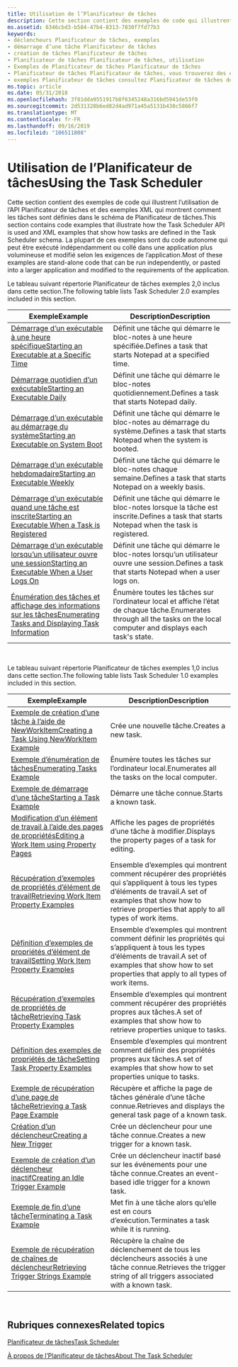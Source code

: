 ```yaml
---
title: Utilisation de l’Planificateur de tâches
description: Cette section contient des exemples de code qui illustrent l’utilisation de l’API Planificateur de tâches et des exemples XML qui montrent comment les tâches sont définies dans le schéma de Planificateur de tâches.
ms.assetid: 6346cbd3-b584-47b4-8313-7830f7fd77b3
keywords:
- déclencheurs Planificateur de tâches, exemples
- démarrage d’une tâche Planificateur de tâches
- création de tâches Planificateur de tâches
- Planificateur de tâches Planificateur de tâches, utilisation
- Exemples de Planificateur de tâches Planificateur de tâches
- Planificateur de tâches Planificateur de tâches, vous trouverez des exemples Planificateur de tâches Planificateur de tâches
- exemples Planificateur de tâches consultez Planificateur de tâches des exemples Planificateur de tâches
ms.topic: article
ms.date: 05/31/2018
ms.openlocfilehash: 3f81dda9551917b8f6345248a316bd5941de53f0
ms.sourcegitcommit: 2d531328b6ed82d4ad971a45a5131b430c5866f7
ms.translationtype: MT
ms.contentlocale: fr-FR
ms.lasthandoff: 09/16/2019
ms.locfileid: "106511808"
---
```

# <a name="using-the-task-scheduler"></a><span data-ttu-id="8fbae-110">Utilisation de l’Planificateur de tâches</span><span class="sxs-lookup"><span data-stu-id="8fbae-110">Using the Task Scheduler</span></span>

<span data-ttu-id="8fbae-111">Cette section contient des exemples de code qui illustrent l’utilisation de l’API Planificateur de tâches et des exemples XML qui montrent comment les tâches sont définies dans le schéma de Planificateur de tâches.</span><span class="sxs-lookup"><span data-stu-id="8fbae-111">This section contains code examples that illustrate how the Task Scheduler API is used and XML examples that show how tasks are defined in the Task Scheduler schema.</span></span> <span data-ttu-id="8fbae-112">La plupart de ces exemples sont du code autonome qui peut être exécuté indépendamment ou collé dans une application plus volumineuse et modifié selon les exigences de l’application.</span><span class="sxs-lookup"><span data-stu-id="8fbae-112">Most of these examples are stand-alone code that can be run independently, or pasted into a larger application and modified to the requirements of the application.</span></span>

<span data-ttu-id="8fbae-113">Le tableau suivant répertorie Planificateur de tâches exemples 2,0 inclus dans cette section.</span><span class="sxs-lookup"><span data-stu-id="8fbae-113">The following table lists Task Scheduler 2.0 examples included in this section.</span></span>



| <span data-ttu-id="8fbae-114">Exemple</span><span class="sxs-lookup"><span data-stu-id="8fbae-114">Example</span></span>                                                                                                    | <span data-ttu-id="8fbae-115">Description</span><span class="sxs-lookup"><span data-stu-id="8fbae-115">Description</span></span>                                                                            |
|------------------------------------------------------------------------------------------------------------|----------------------------------------------------------------------------------------|
| [<span data-ttu-id="8fbae-116">Démarrage d’un exécutable à une heure spécifique</span><span class="sxs-lookup"><span data-stu-id="8fbae-116">Starting an Executable at a Specific Time</span></span>](starting-an-executable-at-a-spcific-time.md)                  | <span data-ttu-id="8fbae-117">Définit une tâche qui démarre le bloc-notes à une heure spécifiée.</span><span class="sxs-lookup"><span data-stu-id="8fbae-117">Defines a task that starts Notepad at a specified time.</span></span>                                |
| [<span data-ttu-id="8fbae-118">Démarrage quotidien d’un exécutable</span><span class="sxs-lookup"><span data-stu-id="8fbae-118">Starting an Executable Daily</span></span>](starting-an-executable-daily.md)                                           | <span data-ttu-id="8fbae-119">Définit une tâche qui démarre le bloc-notes quotidiennement.</span><span class="sxs-lookup"><span data-stu-id="8fbae-119">Defines a task that starts Notepad daily.</span></span>                                              |
| [<span data-ttu-id="8fbae-120">Démarrage d’un exécutable au démarrage du système</span><span class="sxs-lookup"><span data-stu-id="8fbae-120">Starting an Executable on System Boot</span></span>](starting-an-executable-on-system-boot.md)                         | <span data-ttu-id="8fbae-121">Définit une tâche qui démarre le bloc-notes au démarrage du système.</span><span class="sxs-lookup"><span data-stu-id="8fbae-121">Defines a task that starts Notepad when the system is booted.</span></span>                          |
| [<span data-ttu-id="8fbae-122">Démarrage d’un exécutable hebdomadaire</span><span class="sxs-lookup"><span data-stu-id="8fbae-122">Starting an Executable Weekly</span></span>](starting-an-executable-weekly.md)                                         | <span data-ttu-id="8fbae-123">Définit une tâche qui démarre le bloc-notes chaque semaine.</span><span class="sxs-lookup"><span data-stu-id="8fbae-123">Defines a task that starts Notepad on a weekly basis.</span></span>                                  |
| [<span data-ttu-id="8fbae-124">Démarrage d’un exécutable quand une tâche est inscrite</span><span class="sxs-lookup"><span data-stu-id="8fbae-124">Starting an Executable When a Task is Registered</span></span>](starting-an-executable-when-a-task-is-registered.md)   | <span data-ttu-id="8fbae-125">Définit une tâche qui démarre le bloc-notes lorsque la tâche est inscrite.</span><span class="sxs-lookup"><span data-stu-id="8fbae-125">Defines a task that starts Notepad when the task is registered.</span></span>                        |
| [<span data-ttu-id="8fbae-126">Démarrage d’un exécutable lorsqu’un utilisateur ouvre une session</span><span class="sxs-lookup"><span data-stu-id="8fbae-126">Starting an Executable When a User Logs On</span></span>](starting-an-executable-when-a-user-logs-on.md)               | <span data-ttu-id="8fbae-127">Définit une tâche qui démarre le bloc-notes lorsqu’un utilisateur ouvre une session.</span><span class="sxs-lookup"><span data-stu-id="8fbae-127">Defines a task that starts Notepad when a user logs on.</span></span>                                |
| [<span data-ttu-id="8fbae-128">Énumération des tâches et affichage des informations sur les tâches</span><span class="sxs-lookup"><span data-stu-id="8fbae-128">Enumerating Tasks and Displaying Task Information</span></span>](enumerating-tasks-and-displaying-task-information.md) | <span data-ttu-id="8fbae-129">Énumère toutes les tâches sur l’ordinateur local et affiche l’état de chaque tâche.</span><span class="sxs-lookup"><span data-stu-id="8fbae-129">Enumerates through all the tasks on the local computer and displays each task's state.</span></span> |



 

<span data-ttu-id="8fbae-130">Le tableau suivant répertorie Planificateur de tâches exemples 1,0 inclus dans cette section.</span><span class="sxs-lookup"><span data-stu-id="8fbae-130">The following table lists Task Scheduler 1.0 examples included in this section.</span></span> 

| <span data-ttu-id="8fbae-131">Exemple</span><span class="sxs-lookup"><span data-stu-id="8fbae-131">Example</span></span>                                                                                    | <span data-ttu-id="8fbae-132">Description</span><span class="sxs-lookup"><span data-stu-id="8fbae-132">Description</span></span>                                                                                   |
|--------------------------------------------------------------------------------------------|-----------------------------------------------------------------------------------------------|
| [<span data-ttu-id="8fbae-133">Exemple de création d’une tâche à l’aide de NewWorkItem</span><span class="sxs-lookup"><span data-stu-id="8fbae-133">Creating a Task Using NewWorkItem Example</span></span>](creating-a-task-using-newworkitem-example.md) | <span data-ttu-id="8fbae-134">Crée une nouvelle tâche.</span><span class="sxs-lookup"><span data-stu-id="8fbae-134">Creates a new task.</span></span>                                                                           |
| [<span data-ttu-id="8fbae-135">Exemple d’énumération de tâches</span><span class="sxs-lookup"><span data-stu-id="8fbae-135">Enumerating Tasks Example</span></span>](enumerating-tasks-example.md)                                 | <span data-ttu-id="8fbae-136">Énumère toutes les tâches sur l’ordinateur local.</span><span class="sxs-lookup"><span data-stu-id="8fbae-136">Enumerates all the tasks on the local computer.</span></span>                                               |
| [<span data-ttu-id="8fbae-137">Exemple de démarrage d’une tâche</span><span class="sxs-lookup"><span data-stu-id="8fbae-137">Starting a Task Example</span></span>](starting-a-task-example.md)                                     | <span data-ttu-id="8fbae-138">Démarre une tâche connue.</span><span class="sxs-lookup"><span data-stu-id="8fbae-138">Starts a known task.</span></span>                                                                          |
| [<span data-ttu-id="8fbae-139">Modification d’un élément de travail à l’aide des pages de propriétés</span><span class="sxs-lookup"><span data-stu-id="8fbae-139">Editing a Work Item using Property Pages</span></span>](editing-a-work-item-using-property-pages.md)   | <span data-ttu-id="8fbae-140">Affiche les pages de propriétés d’une tâche à modifier.</span><span class="sxs-lookup"><span data-stu-id="8fbae-140">Displays the property pages of a task for editing.</span></span>                                            |
| [<span data-ttu-id="8fbae-141">Récupération d’exemples de propriétés d’élément de travail</span><span class="sxs-lookup"><span data-stu-id="8fbae-141">Retrieving Work Item Property Examples</span></span>](retrieving-work-item-property-examples.md)       | <span data-ttu-id="8fbae-142">Ensemble d’exemples qui montrent comment récupérer des propriétés qui s’appliquent à tous les types d’éléments de travail.</span><span class="sxs-lookup"><span data-stu-id="8fbae-142">A set of examples that show how to retrieve properties that apply to all types of work items.</span></span> |
| [<span data-ttu-id="8fbae-143">Définition d’exemples de propriétés d’élément de travail</span><span class="sxs-lookup"><span data-stu-id="8fbae-143">Setting Work Item Property Examples</span></span>](setting-work-item-property-examples.md)             | <span data-ttu-id="8fbae-144">Ensemble d’exemples qui montrent comment définir les propriétés qui s’appliquent à tous les types d’éléments de travail.</span><span class="sxs-lookup"><span data-stu-id="8fbae-144">A set of examples that show how to set properties that apply to all types of work items.</span></span>      |
| [<span data-ttu-id="8fbae-145">Récupération d’exemples de propriétés de tâche</span><span class="sxs-lookup"><span data-stu-id="8fbae-145">Retrieving Task Property Examples</span></span>](retrieving-task-property-examples.md)                 | <span data-ttu-id="8fbae-146">Ensemble d’exemples qui montrent comment récupérer des propriétés propres aux tâches.</span><span class="sxs-lookup"><span data-stu-id="8fbae-146">A set of examples that show how to retrieve properties unique to tasks.</span></span>                       |
| [<span data-ttu-id="8fbae-147">Définition des exemples de propriétés de tâche</span><span class="sxs-lookup"><span data-stu-id="8fbae-147">Setting Task Property Examples</span></span>](setting-task-property-examples.md)                       | <span data-ttu-id="8fbae-148">Ensemble d’exemples qui montrent comment définir des propriétés propres aux tâches.</span><span class="sxs-lookup"><span data-stu-id="8fbae-148">A set of examples that show how to set properties unique to tasks.</span></span>                            |
| [<span data-ttu-id="8fbae-149">Exemple de récupération d’une page de tâche</span><span class="sxs-lookup"><span data-stu-id="8fbae-149">Retrieving a Task Page Example</span></span>](retrieving-a-task-page-example.md)                       | <span data-ttu-id="8fbae-150">Récupère et affiche la page de tâches générale d’une tâche connue.</span><span class="sxs-lookup"><span data-stu-id="8fbae-150">Retrieves and displays the general task page of a known task.</span></span>                                 |
| [<span data-ttu-id="8fbae-151">Création d’un déclencheur</span><span class="sxs-lookup"><span data-stu-id="8fbae-151">Creating a New Trigger</span></span>](creating-a-new-trigger.md)                                       | <span data-ttu-id="8fbae-152">Crée un déclencheur pour une tâche connue.</span><span class="sxs-lookup"><span data-stu-id="8fbae-152">Creates a new trigger for a known task.</span></span>                                                       |
| [<span data-ttu-id="8fbae-153">Exemple de création d’un déclencheur inactif</span><span class="sxs-lookup"><span data-stu-id="8fbae-153">Creating an Idle Trigger Example</span></span>](creating-an-idle-trigger-example.md)                   | <span data-ttu-id="8fbae-154">Crée un déclencheur inactif basé sur les événements pour une tâche connue.</span><span class="sxs-lookup"><span data-stu-id="8fbae-154">Creates an event-based idle trigger for a known task.</span></span>                                         |
| [<span data-ttu-id="8fbae-155">Exemple de fin d’une tâche</span><span class="sxs-lookup"><span data-stu-id="8fbae-155">Terminating a Task Example</span></span>](terminating-a-task-example.md)                               | <span data-ttu-id="8fbae-156">Met fin à une tâche alors qu’elle est en cours d’exécution.</span><span class="sxs-lookup"><span data-stu-id="8fbae-156">Terminates a task while it is running.</span></span>                                                        |
| [<span data-ttu-id="8fbae-157">Exemple de récupération de chaînes de déclencheur</span><span class="sxs-lookup"><span data-stu-id="8fbae-157">Retrieving Trigger Strings Example</span></span>](retrieving-trigger-strings-example.md)               | <span data-ttu-id="8fbae-158">Récupère la chaîne de déclenchement de tous les déclencheurs associés à une tâche connue.</span><span class="sxs-lookup"><span data-stu-id="8fbae-158">Retrieves the trigger string of all triggers associated with a known task.</span></span>                    |



 

## <a name="related-topics"></a><span data-ttu-id="8fbae-159">Rubriques connexes</span><span class="sxs-lookup"><span data-stu-id="8fbae-159">Related topics</span></span>

<dl> <dt>

[<span data-ttu-id="8fbae-160">Planificateur de tâches</span><span class="sxs-lookup"><span data-stu-id="8fbae-160">Task Scheduler</span></span>](task-scheduler-start-page.md)
</dt> <dt>

[<span data-ttu-id="8fbae-161">À propos de l’Planificateur de tâches</span><span class="sxs-lookup"><span data-stu-id="8fbae-161">About The Task Scheduler</span></span>](about-the-task-scheduler.md)
</dt> </dl>

 

 




